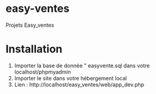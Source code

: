 # easy-ventes
Projets Easy_ventes

# Installation


1. Importer la base de donnée " easyvente.sql dans votre localhost/phpmyadmin
2. Importer le site dans votre hébergement local
3. Lien : http://localhost/easy_ventes/web/app_dev.php
